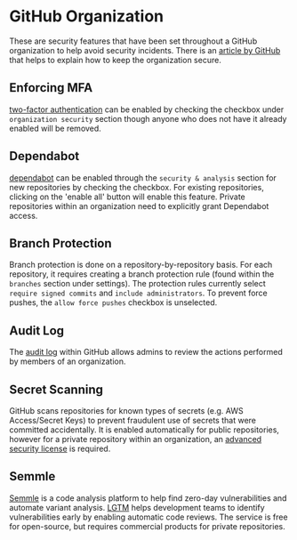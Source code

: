 # GitHub Organization

These are security features that have been set throughout a GitHub organization to help avoid security incidents. There is an [article by GitHub](https://docs.github.com/en/organizations/keeping-your-organization-secure) that helps to explain how to keep the organization secure.

## Enforcing MFA

[two-factor authentication](https://github.com/organizations/documentation/settings/security) can be enabled by checking the checkbox under `organization security` section though anyone who does not have it already enabled will be removed.

## Dependabot

[dependabot](https://github.com/organizations/documentation/settings/security_analysis) can be enabled through the `security & analysis` section for new repositories by checking the checkbox. For existing repositories, clicking on the 'enable all' button will enable this feature. Private repositories within an organization need to explicitly grant Dependabot access.

## Branch Protection

Branch protection is done on a repository-by-repository basis. For each repository, it requires creating a branch protection rule (found within the `branches` section under settings). The protection rules currently select `require signed commits` and `include administrators`. To prevent force pushes, the `allow force pushes` checkbox is unselected.

## Audit Log

The [audit log](https://docs.github.com/en/organizations/keeping-your-organization-secure/reviewing-the-audit-log-for-your-organization) within GitHub allows admins to review the actions performed by members of an organization.

## Secret Scanning

GitHub scans repositories for known types of secrets (e.g. AWS Access/Secret Keys) to prevent fraudulent use of secrets that were committed accidentally. It is enabled automatically for public repositories, however for a private repository within an organization, an [advanced security license](https://docs.github.com/en/github/getting-started-with-github/about-github-advanced-security) is required.

## Semmle

[Semmle](https://semmle.com) is a code analysis platform to help find zero-day vulnerabilities and automate variant analysis. [LGTM](https://lgtm.com/) helps development teams to identify vulnerabilities early by enabling automatic code reviews. The service is free for open-source, but requires commercial products for private repositories.
